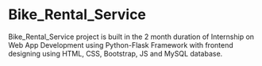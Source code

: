 # Bike_Rental_Service
Bike_Rental_Service project is built in the 2 month duration of Internship on Web App Development using Python-Flask Framework with frontend designing using
HTML, CSS, Bootstrap, JS and MySQL database. 
